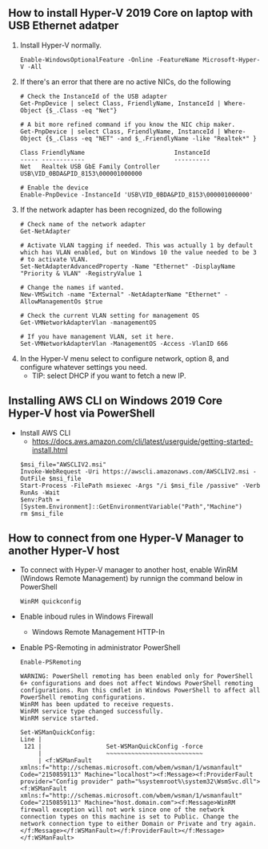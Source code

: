 ## How to install Hyper-V 2019 Core on laptop with USB Ethernet adatper
1. Install Hyper-V normally.
    ~~~
    Enable-WindowsOptionalFeature -Online -FeatureName Microsoft-Hyper-V -All
    ~~~
1. If there's an error that there are no active NICs, do the following
    ~~~
    # Check the InstanceId of the USB adapter
    Get-PnpDevice | select Class, FriendlyName, InstanceId | Where-Object {$_.Class -eq "Net"}

    # A bit more refined command if you know the NIC chip maker.
    Get-PnpDevice | select Class, FriendlyName, InstanceId | Where-Object {$_.Class -eq "NET" -and $_.FriendlyName -like "Realtek*" }

    Class FriendlyName                         InstanceId
    ----- ------------                         ----------
    Net   Realtek USB GbE Family Controller    USB\VID_0BDA&PID_8153\000001000000

    # Enable the device
    Enable-PnpDevice -InstanceId 'USB\VID_0BDA&PID_8153\000001000000'
    ~~~
1. If the network adapter has been recognized, do the following
    ~~~
    # Check name of the network adapter
    Get-NetAdapter
    
    # Activate VLAN tagging if needed. This was actually 1 by default which has VLAN enabled, but on Windows 10 the value needed to be 3
    # to activate VLAN.
    Set-NetAdapterAdvancedProperty -Name "Ethernet" -DisplayName "Priority & VLAN" -RegistryValue 1
    
    # Change the names if wanted.
    New-VMSwitch -name "External" -NetAdapterName "Ethernet" -AllowManagementOs $true
    
    # Check the current VLAN setting for management OS
    Get-VMNetworkAdapterVlan -managementOS

    # If you have management VLAN, set it here.
    Set-VMNetworkAdapterVlan -ManagementOS -Access -VlanID 666
    ~~~
1. In the Hyper-V menu select to configure network, option 8, and configure whatever settings you need.
    * TIP: select DHCP if you want to fetch a new IP.

## Installing AWS CLI on Windows 2019 Core Hyper-V host via PowerShell
* Install AWS CLI
    * https://docs.aws.amazon.com/cli/latest/userguide/getting-started-install.html
    ~~~
    $msi_file="AWSCLIV2.msi"
    Invoke-WebRequest -Uri https://awscli.amazonaws.com/AWSCLIV2.msi -OutFile $msi_file
    Start-Process -FilePath msiexec -Args "/i $msi_file /passive" -Verb RunAs -Wait
    $env:Path = [System.Environment]::GetEnvironmentVariable("Path","Machine")
    rm $msi_file
    ~~~

## How to connect from one Hyper-V Manager to another Hyper-V host
* To connect with Hyper-V manager to another host, enable WinRM (Windows Remote Management) by runnign the command below in PowerShell
    ~~~
    WinRM quickconfig
    ~~~ 
* Enable inboud rules in Windows Firewall
    * Windows Remote Management HTTP-In

* Enable PS-Remoting in administrator PowerShell
    ~~~
    Enable-PSRemoting

    WARNING: PowerShell remoting has been enabled only for PowerShell 6+ configurations and does not affect Windows PowerShell remoting configurations. Run this cmdlet in Windows PowerShell to affect all PowerShell remoting configurations.
    WinRM has been updated to receive requests.
    WinRM service type changed successfully.
    WinRM service started.

    Set-WSManQuickConfig:
    Line |
     121 |                  Set-WSManQuickConfig -force
         |                  ~~~~~~~~~~~~~~~~~~~~~~~~~~~
         | <f:WSManFault xmlns:f="http://schemas.microsoft.com/wbem/wsman/1/wsmanfault" Code="2150859113" Machine="localhost"><f:Message><f:ProviderFault provider="Config provider" path="%systemroot%\system32\WsmSvc.dll"><f:WSManFault xmlns:f="http://schemas.microsoft.com/wbem/wsman/1/wsmanfault" Code="2150859113" Machine="host.domain.com"><f:Message>WinRM firewall exception will not work since one of the network connection types on this machine is set to Public. Change the network connection type to either Domain or Private and try again. </f:Message></f:WSManFault></f:ProviderFault></f:Message></f:WSManFault>
     ~~~

  

